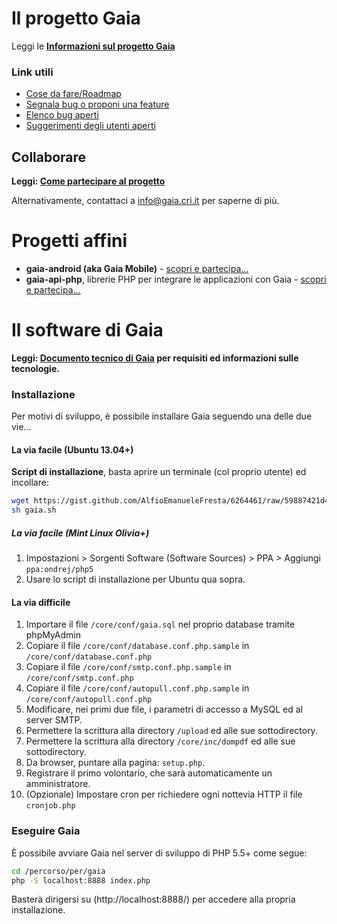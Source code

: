 # Il progetto Gaia

Leggi le **[Informazioni sul progetto Gaia](https://gaia.cri.it/?p=public.about)**

### Link utili

* [Cose da fare/Roadmap](https://github.com/CroceRossaCatania/gaia/issues?direction=desc&labels=roadmap&page=1&sort=updated&state=open)
* [Segnala bug o proponi una feature](https://github.com/CroceRossaCatania/gaia/issues)
* [Elenco bug aperti](https://github.com/CroceRossaCatania/gaia/issues?labels=bug&page=1&state=open)
* [Suggerimenti degli utenti aperti](https://github.com/CroceRossaCatania/gaia/issues?labels=proposta&page=1&state=open)

## Collaborare

**Leggi: [Come partecipare al progetto](http://goo.gl/Jjiqo)**

Alternativamente, contattaci a <info@gaia.cri.it> per saperne di più.


# Progetti affini

* **gaia-android (aka Gaia Mobile)** - [scopri e partecipa...](https://github.com/AlfioEmanueleFresta/gaia-android)
* **gaia-api-php**, librerie PHP per integrare le applicazioni con Gaia - [scopri e partecipa...](https://github.com/AlfioEmanueleFresta/gaia-api-php)

# Il software di Gaia

**Leggi: [Documento tecnico di Gaia](http://goo.gl/Dg3JV) per requisiti ed informazioni sulle tecnologie.**

### Installazione

Per motivi di sviluppo, è possibile installare Gaia seguendo una delle due vie...

#### La via facile (Ubuntu 13.04+)

**Script di installazione**, basta aprire un terminale (col proprio utente) ed incollare:

```bash
wget https://gist.github.com/AlfioEmanueleFresta/6264461/raw/59887421d49daa3c18f2fe399584bf02a351c844/gaia.sh
sh gaia.sh
```

##### La via facile (Mint Linux Olivia+)

1. Impostazioni > Sorgenti Software (Software Sources) > PPA > Aggiungi `ppa:ondrej/php5`
2. Usare lo script di installazione per Ubuntu qua sopra.

#### La via difficile

1. Importare il file `/core/conf/gaia.sql` nel proprio database tramite phpMyAdmin
2. Copiare il file `/core/conf/database.conf.php.sample` in `/core/conf/database.conf.php`
3. Copiare il file `/core/conf/smtp.conf.php.sample` in `/core/conf/smtp.conf.php`
4. Copiare il file `/core/conf/autopull.conf.php.sample` in `/core/conf/autopull.conf.php`
4. Modificare, nei primi due file, i parametri di accesso a MySQL ed al server SMTP.
5. Permettere la scrittura alla directory `/upload` ed alle sue sottodirectory.
6. Permettere la scrittura alla directory `/core/inc/dompdf` ed alle sue sottodirectory.
7. Da browser, puntare alla pagina: `setup.php`.
8. Registrare il primo volontario, che sarà automaticamente un amministratore.
9. (Opzionale) Impostare cron per richiedere ogni nottevia HTTP il file `cronjob.php`

### Eseguire Gaia

È possibile avviare Gaia nel server di sviluppo di PHP 5.5+ come segue:
```bash
cd /percorso/per/gaia
php -S localhost:8888 index.php
```
Basterà dirigersi su (http://localhost:8888/) per accedere alla propria installazione.
